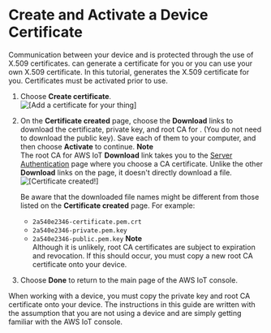 # Create and Activate a Device Certificate<a name="create-device-certificate"></a>

Communication between your device and is protected through the use of X\.509 certificates\. can generate a certificate for you or you can use your own X\.509 certificate\. In this tutorial, generates the X\.509 certificate for you\. Certificates must be activated prior to use\.

1. Choose **Create certificate**\.  
![\[Add a certificate for your thing\]](http://docs.aws.amazon.com/iot/latest/developerguide/images/create-certificate.png)

1. On the **Certificate created** page, choose the **Download** links to download the certificate, private key, and root CA for \. \(You do not need to download the public key\)\. Save each of them to your computer, and then choose **Activate** to continue\.
**Note**  
The root CA for AWS IoT **Download** link takes you to the [Server Authentication](server-authentication.html#server-authentication-certs) page where you choose a CA certificate\. Unlike the other **Download** links on the page, it doesn't directly download a file\.  
![\[Certificate created!\]](http://docs.aws.amazon.com/iot/latest/developerguide/images/sdk-attach-policy.png)

   Be aware that the downloaded file names might be different from those listed on the **Certificate created** page\. For example: 
   + `2a540e2346-certificate.pem.crt`
   + `2a540e2346-private.pem.key`
   + `2a540e2346-public.pem.key`
**Note**  
Although it is unlikely, root CA certificates are subject to expiration and revocation\. If this should occur, you must copy a new root CA certificate onto your device\.

1. Choose **Done** to return to the main page of the AWS IoT console\. 

When working with a device, you must copy the private key and root CA certificate onto your device\. The instructions in this guide are written with the assumption that you are not using a device and are simply getting familiar with the AWS IoT console\.